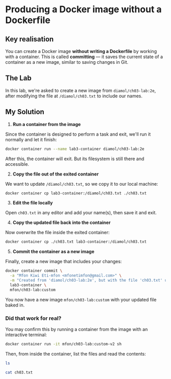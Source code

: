 # Producing a Docker image without a Dockerfile

## Key realisation

You can create a Docker image **without writing a Dockerfile** by working with a container. This is called **committing** &mdash; it saves the current state of a container as a new image, similar to saving changes in Git.

## The Lab

In this lab, we're asked to create a new image from `diamol/ch03-lab:2e`, after modifying the file at `/diamol/ch03.txt` to include our names.

## My Solution

1. **Run a container from the image**

Since the container is designed to perform a task and exit, we'll run it normally and let it finish:

```bash
docker container run --name lab3-container diamol/ch03-lab:2e
```

After this, the container will exit. But its filesystem is still there and accessible.

2. **Copy the file out of the exited container**

We want to update `/diamol/ch03.txt`, so we copy it to our local machine:

```bash
docker container cp lab3-container:/diamol/ch03.txt ./ch03.txt
```

3. **Edit the file locally**

Open `ch03.txt` in any editor and add your name(s), then save it and exit.

4. **Copy the updated file back into the container**

Now overwrite the file inside the exited container:

```bash
docker container cp ./ch03.txt lab3-container:/diamol/ch03.txt
```

5. **Commit the container as a new image**

Finally, create a new image that includes your changes:

```bash
docker container commit \
  -a "Mfon Kiwi Eti-mfon <mfonetimfon@gmail.com>" \
  -m "Created from 'diamol/ch03-lab:2e', but with the file 'ch03.txt' updated to include my name" \
  lab3-container \
  mfon/ch03-lab:custom
```

You now have a new image `mfon/ch03-lab:custom` with your updated file baked in.

### Did that work for real?

You may confirm this by running a container from the image with an interactive terminal:

```sh
docker container run -it mfon/ch03-lab:custom-v2 sh
```

Then, from inside the container, list the files and read the contents:

```sh
ls
```

```sh
cat ch03.txt
```
